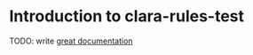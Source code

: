 # Introduction to clara-rules-test

TODO: write [great documentation](http://jacobian.org/writing/what-to-write/)
